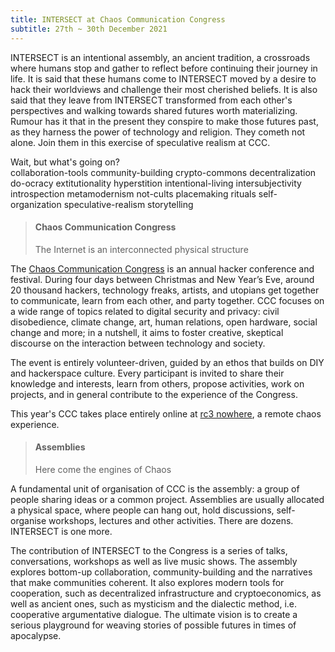 ```yaml
---
title: INTERSECT at Chaos Communication Congress
subtitle: 27th ~ 30th December 2021
---
```


INTERSECT is an intentional assembly, an ancient tradition, a crossroads where humans stop and gather to reflect before continuing their journey in life. It is said that these humans come to INTERSECT moved by a desire to hack their worldviews and challenge their most cherished beliefs. It is also said that they leave from INTERSECT transformed from each other's perspectives and walking towards shared futures worth materializing. Rumour has it that in the present they conspire to make those futures past, as they harness the power of technology and religion. They cometh not alone. Join them in this exercise of speculative realism at CCC.

Wait, but what's going on?<br/>
<span class="badge">collaboration-tools</span>
<span class="badge">community-building</span>
<span class="badge">crypto-commons</span>
<span class="badge">decentralization</span>
<span class="badge">do-ocracy</span>
<span class="badge">extitutionality</span>
<span class="badge">hyperstition</span>
<span class="badge">intentional-living</span>
<span class="badge">intersubjectivity</span>
<span class="badge">introspection</span>
<span class="badge">metamodernism</span>
<span class="badge">not-cults</span>
<span class="badge">placemaking</span>
<span class="badge">rituals</span>
<span class="badge">self-organization</span>
<span class="badge">speculative-realism</span>
<span class="badge">storytelling</span>

> #### Chaos Communication Congress
> The Internet is an interconnected physical structure

The [Chaos Communication Congress](https://en.wikipedia.org/wiki/Chaos_Communication_Congress) is an annual hacker conference and festival. During four days between Christmas and New Year’s Eve, around 20 thousand hackers, technology freaks, artists, and utopians get together to communicate, learn from each other, and party together. CCC focuses on a wide range of topics related to digital security and privacy: civil disobedience, climate change, art, human relations, open hardware, social change and more; in a nutshell, it aims to foster creative, skeptical discourse on the interaction between technology and society.

The event is entirely volunteer-driven, guided by an ethos that builds on DIY and hackerspace culture. Every participant is invited to share their knowledge and interests, learn from others, propose activities, work on projects, and in general contribute to the experience of the Congress.

This year's CCC takes place entirely online at [rc3 nowhere](https://rc3.world/), a remote chaos experience.

> #### Assemblies
> Here come the engines of Chaos

A fundamental unit of organisation of CCC is the assembly: a group of people sharing ideas or a common project. Assemblies are usually allocated a physical space, where people can hang out, hold discussions, self-organise workshops, lectures and other activities. There are dozens. INTERSECT is one more.

The contribution of INTERSECT to the Congress is a series of talks, conversations, workshops as well as live music shows. The assembly explores bottom-up collaboration, community-building and the narratives that make communities coherent. It also explores modern tools for cooperation, such as decentralized infrastructure and cryptoeconomics, as well as ancient ones, such as mysticism and the dialectic method, i.e. cooperative argumentative dialogue. The ultimate vision is to create a serious playground for weaving stories of possible futures in times of apocalypse.
